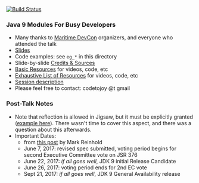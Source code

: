 
[![Build Status](https://travis-ci.org/codetojoy/talk_maritimedevcon_java_9_modules.svg?branch=master)](https://travis-ci.org/codetojoy/talk_maritimedevcon_java_9_modules)

### Java 9 Modules For Busy Developers

* Many thanks to [Maritime DevCon](https://maritimedevcon.ca) organizers, and everyone who attended the talk
* [Slides](https://docs.google.com/presentation/d/1d2qwIx5tg_GWUa2Amz4fiqaHU4DTY22nvsTMVlrz1eY/edit?usp=sharing) 
* Code examples: see `eg_*` in this directory
* Slide-by-slide [Credits & Sources](Slides.md)
* [Basic Resources](Resources.md) for videos, code, etc
* [Exhaustive List of Resources](ExhaustiveResources.md) for videos, code, etc
* [Session description](https://maritimedevcon.ca/session/java-9-modules-busy-developers/)
* Please feel free to contact: codetojoy @t gmail

### Post-Talk Notes

* Note that reflection is allowed in Jigsaw, but it must be explicitly granted ([example here](https://github.com/codetojoy/talk_maritimedevcon_java_9_modules/blob/master/eg_03_2_java_9_open_module/src/com.acme.bids.db/module-info.java)). There wasn't time to cover this aspect, and there was a question about this afterwards. 
* Important Dates:
    * from [this post](http://mail.openjdk.java.net/pipermail/jdk9-dev/2017-May/005864.html) by Mark Reinhold
    * June 7, 2017: revised spec submitted, voting period begins for second Executive Committee vote on JSR 376
    * June 22, 2017: *if all goes well*, JDK 9 initial Release Candidate
    * June 26, 2017: voting period ends for 2nd EC vote
    * Sept 21, 2017: *if all goes well*, JDK 9 General Availability release 
